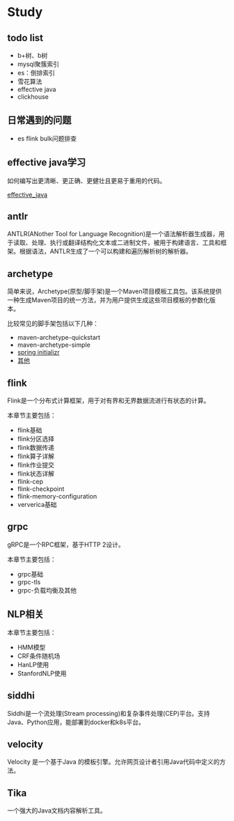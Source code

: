 # Study

## todo list

- b+树、b树
- mysql聚簇索引
- es：倒排索引
- 雪花算法
- effective java
- clickhouse

## 日常遇到的问题

- es flink bulk问题排查

## effective java学习

如何编写出更清晰、更正确、更健壮且更易于重用的代码。

[effective_java](https://github.com/Aureliopiedad/effective_java)

## antlr

ANTLR(ANother Tool for Language Recognition)是一个语法解析器生成器，用于读取、处理、执行或翻译结构化文本或二进制文件，被用于构建语言、工具和框架。根据语法，ANTLR生成了一个可以构建和遍历解析树的解析器。

## archetype

简单来说，Archetype(原型/脚手架)是一个Maven项目模板工具包。该系统提供一种生成Maven项目的统一方法，并为用户提供生成这些项目模板的参数化版本。

比较常见的脚手架包括以下几种：

- maven-archetype-quickstart
- maven-archetype-simple
- [spring initializr](https://start.spring.io/)
- [其他](https://maven.apache.org/guides/introduction/introduction-to-archetypes.html#provided-archetypes)

## flink

Flink是一个分布式计算框架，用于对有界和无界数据流进行有状态的计算。

本章节主要包括：

- flink基础
- flink分区选择
- flink数据传递
- flink算子详解
- flink作业提交
- flink状态详解
- flink-cep
- flink-checkpoint
- flink-memory-configuration
- ververica基础

## grpc

gRPC是一个RPC框架，基于HTTP 2设计。

本章节主要包括：

- grpc基础
- grpc-tls
- grpc-负载均衡及其他

## NLP相关

本章节主要包括：

- HMM模型
- CRF条件随机场
- HanLP使用
- StanfordNLP使用

## siddhi

Siddhi是一个流处理(Stream processing)和复杂事件处理(CEP)平台。支持Java、Python应用，能部署到docker和k8s平台。

## velocity

Velocity 是一个基于Java 的模板引擎。允许网页设计者引用Java代码中定义的方法。

## Tika

一个强大的Java文档内容解析工具。